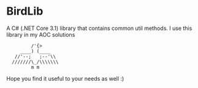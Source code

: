 # BirdLib

A C#  (.NET Core 3.1) library that contains common util methods.
I use this library in my AOC solutions

             /'{>
         ____) (____
       //'--;   ;--'\\
      ///////\_/\\\\\\\
             m m

Hope you find it useful to your needs as well :)
